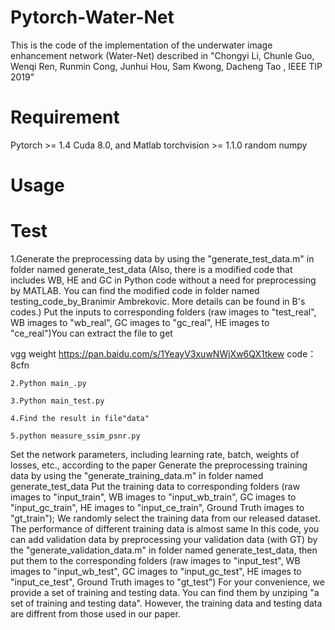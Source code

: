# Pytorch-Water-Net

This is the code of the implementation of the underwater image enhancement network (Water-Net) described in "Chongyi Li, Chunle Guo, Wenqi Ren, Runmin Cong, Junhui Hou, Sam Kwong, Dacheng Tao , IEEE TIP 2019"

# Requirement 

Pytorch >= 1.4
      Cuda  8.0, and Matlab
      torchvision >= 1.1.0
      random
      numpy

# Usage

# Test

1.Generate the preprocessing data by using the "generate_test_data.m" in folder named generate_test_data (Also, there is a modified code that includes WB, HE and GC in Python code without a need for preprocessing by MATLAB.  You can find the modified code in folder named testing_code_by_Branimir Ambrekovic. More details can be found in B's codes.)
Put the inputs to corresponding folders (raw images to "test_real", WB images to "wb_real", GC images to "gc_real", HE images to "ce_real")You can extract the file to get

vgg weight https://pan.baidu.com/s/1YeayV3xuwNWjXw6QX1tkew code：8cfn

	2.Python main_.py

	3.Python main_test.py

	4.Find the result in file"data"

	5.python measure_ssim_psnr.py

Set the network parameters, including learning rate, batch, weights of losses, etc., according to the paper
Generate the preprocessing training data by using the "generate_training_data.m" in folder named generate_test_data
Put the training data to corresponding folders (raw images to "input_train", WB images to "input_wb_train", GC images to "input_gc_train", HE images to "input_ce_train", Ground Truth images to "gt_train"); We randomly select the training data from our released dataset. The performance of different training data is almost same
In this code, you can add validation data by preprocessing your validation data (with GT) by the "generate_validation_data.m" in folder named generate_test_data, then put them to the corresponding folders (raw images to "input_test", WB images to "input_wb_test", GC images to "input_gc_test", HE images to "input_ce_test", Ground Truth images to "gt_test")
For your convenience, we provide a set of training and testing data. You can find them by unziping "a set of training and testing data". However, the training data and testing data are diffrent from those used in our paper.



